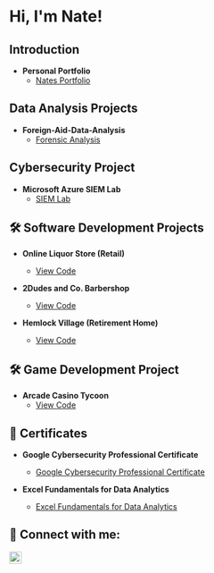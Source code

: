 # Hi, I'm Nate!  

## Introduction  
- **Personal Portfolio**
  - [Nates Portfolio](https://github.com/barneybro/Barnhart_Portfolio)

## Data Analysis Projects
 - **Foreign-Aid-Data-Analysis**
    - [Forensic Analysis](https://github.com/barneybro/Foreign-Aid-Data-Analysis)

## Cybersecurity Project
- **Microsoft Azure SIEM Lab**  
  - [SIEM Lab](https://github.com/barneybro/SIEM_In_Azure)  

## 🛠️ Software Development Projects  

- **Online Liquor Store (Retail)**  
  - [View Code](https://github.com/barneybro/Online-Liquor-Store)  

- **2Dudes and Co. Barbershop**  
  - [View Code](https://github.com/barneybro/2Dudes-and-Co-Barbershop)  

- **Hemlock Village (Retirement Home)**  
  - [View Code](https://github.com/barneybro/HemlockVillage)

 
## 🛠️ Game Development Project  
- **Arcade Casino Tycoon**  
  - [View Code](https://github.com/barneybro/ArcadeCasinoTycoon) 

## 📃 Certificates  

- **Google Cybersecurity Professional Certificate**  
  - [Google Cybersecurity Professional Certificate](https://www.coursera.org/account/accomplishments/specialization/UYNX9LW4JNEK)  

- **Excel Fundamentals for Data Analytics**
  - [Excel Fundamentals for Data Analytics](https://www.coursera.org/account/accomplishments/verify/1F5TEMT089KY)

## 🤳 Connect with me:  

[<img align="left" alt="Nathan Barnhart | LinkedIn" width="22px" src="https://cdn.jsdelivr.net/npm/simple-icons@v3/icons/linkedin.svg" />][linkedin]  

[linkedin]: https://www.linkedin.com/in/nathan-barnhart-9b6647294/  



